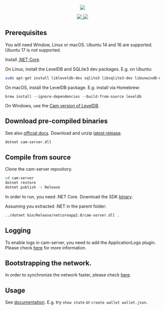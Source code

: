 <p align="center">
<img
    src="https://avatars2.githubusercontent.com/u/34855698?s=460&v=4">
</p>

<p align="center">      
  <a href="https://travis-ci.org/camchain/cam-server">
    <img src="https://travis-ci.org/camchain/cam-server.svg?branch=master">
  </a>
  <a href="https://github.com/camchain/cam-server/blob/master/LICENSE">
    <img src="https://img.shields.io/badge/license-MIT-blue.svg">
  </a>

</p>

## Prerequisites

You will need Window, Linux or macOS. Ubuntu 14 and 16 are supported. Ubuntu 17 is not supported.

Install [.NET Core](https://www.microsoft.com/net/download/core).

On Linux, install the LevelDB and SQLite3 dev packages. E.g. on Ubuntu:

```sh
sudo apt-get install libleveldb-dev sqlite3 libsqlite3-dev libunwind8-dev
```

On macOS, install the LevelDB package. E.g. install via Homebrew:

```
brew install --ignore-dependencies --build-from-source leveldb
```

On Windows, use the [Cam version of LevelDB](https://github.com/camchain/leveldb).

## Download pre-compiled binaries

See also [official docs](http://docs.camatrix.org/en-us/node/introduction.html). Download and unzip [latest release](https://github.com/camchain/cam-server/releases).

```sh
dotnet cam-server.dll
```

## Compile from source

Clone the cam-server repository.

```sh
cd cam-server
dotnet restore
dotnet publish -c Release
```
In order to run, you need .NET Core. Download the SDK [binary](https://www.microsoft.com/net/download/linux).

Assuming you extracted .NET in the parent folder:

```sh
../dotnet bin/Release/netcoreapp2.0/cam-server.dll .
```

## Logging

To enable logs in cam-server, you need to add the ApplicationLogs plugin. Please check [here](https://github.com/camchain/Cam-plugins) for more information.


## Bootstrapping the network.
In order to synchronize the network faster, please check [here](http://docs.camatrix.org/en-us/network/syncblocks.html).


## Usage

See [documentation](https://docs.camatrix.org/en-us/node/cli/cli.html). E.g. try `show state` or `create wallet wallet.json`.
